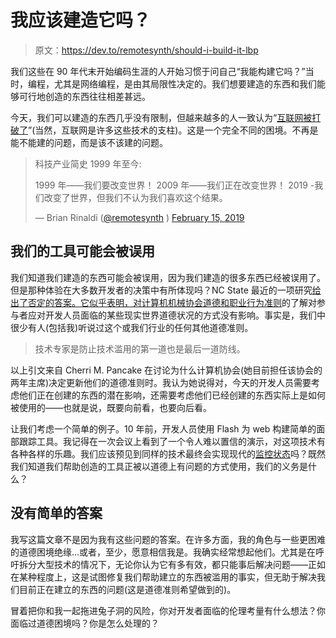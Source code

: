 # 我应该建造它吗？

> 原文：<https://dev.to/remotesynth/should-i-build-it-lbp>

我们这些在 90 年代末开始编码生涯的人开始习惯于问自己“我能构建它吗？”当时，编程，尤其是网络编程，是由其局限性决定的。我们想要建造的东西和我们能够可行地创造的东西往往相差甚远。

今天，我们可以建造的东西几乎没有限制，但越来越多的人一致认为“[互联网被打破了](https://www.washingtonpost.com/opinions/congress-knows-the-internet-is-broken-its-time-to-start-fixing-it/2019/06/04/accc84b4-86fe-11e9-98c1-e945ae5db8fb_story.html?noredirect=on&utm_term=.afbc35cebc6f)”(当然，互联网是许多这些技术的支柱)。这是一个完全不同的困境。不再是能不能建的问题，而是该不该建的问题。

> 科技产业简史 1999 年至今:
> 
> 1999 年——我们要改变世界！
> 2009 年——我们正在改变世界！
> 2019 -我们改变了世界，但我们不认为我们喜欢这个结果。
> 
> — Brian Rinaldi ([@remotesynth](https://dev.to/remotesynth) ) [February 15, 2019](https://twitter.com/remotesynth/status/1096409737263005698?ref_src=twsrc%5Etfw)

## 我们的工具可能会被误用

我们知道我们建造的东西可能会被误用，因为我们建造的很多东西已经被误用了。但是那种体验在大多数开发者的决策中有所体现吗？NC State 最近的一项研究[给出了否定的答案。它似乎表明，对](https://news.ncsu.edu/2018/10/software-developer-ethics/)[计算机机械协会道德和职业行为准则](https://www.acm.org/code-of-ethics)的了解对参与者应对开发人员面临的某些现实世界道德状况的方式没有影响。事实是，我们中很少有人(包括我)听说过这个或我们行业的任何其他道德准则。

> 技术专家是防止技术滥用的第一道也是最后一道防线。

以上引文来自 Cherri M. Pancake 在讨论为什么计算机协会(她目前担任该协会的两年主席)决定更新他们的道德准则时。我认为她说得对，今天的开发人员需要考虑他们正在创建的东西的潜在影响，还需要考虑他们已经创建的东西实际上是如何被使用的——也就是说，既要向前看，也要向后看。

让我们考虑一个简单的例子。10 年前，开发人员使用 Flash 为 web 构建简单的面部跟踪工具。我记得在一次会议上看到了一个令人难以置信的演示，对这项技术有各种各样的乐趣。我们应该预见到同样的技术最终会实现现代的[监控状态](https://en.m.wikipedia.org/wiki/Mass_surveillance)吗？既然我们知道我们帮助创造的工具正被以道德上有问题的方式使用，我们的义务是什么？

## 没有简单的答案

我写这篇文章不是因为我有这些问题的答案。在许多方面，我的角色与一些更困难的道德困境绝缘...或者，至少，愿意相信我是。我确实经常想起他们。尤其是在呼吁拆分大型技术的情况下，无论你认为它有多有效，都只能事后解决问题——正如在某种程度上，这是试图修复我们帮助建立的东西被滥用的事实，但无助于解决我们目前正在建立的东西的问题(这是道德准则希望做到的)。

冒着把你和我一起拖进兔子洞的风险，你对开发者面临的伦理考量有什么想法？你面临过道德困境吗？你是怎么处理的？